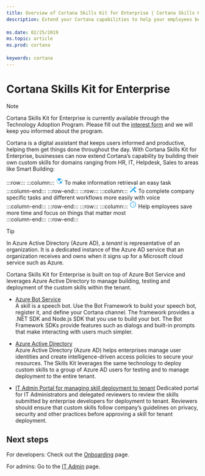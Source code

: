 ```yaml
---
title: Overview of Cortana Skills Kit for Enterprise | Cortana Skills Kit for Enterprise
description: Extend your Cortana capabilities to help your employees be more productive. 

ms.date: 02/25/2019
ms.topic: article
ms.prod: cortana

keywords: cortana
---  
```


# Cortana Skills Kit for Enterprise  

>[!NOTE]
> Cortana Skills Kit for Enterprise is currently available through the Technology Adoption Program. Please fill out the [interest form](http://aka.ms/CortanaForEnterprise) and we will keep you informed about the program.  

Cortana is a digital assistant that keeps users informed and productive, helping them get things done throughout the day. With Cortana Skills Kit for Enterprise, businesses can now extend Cortana’s capability by building their own custom skills for domains ranging from HR, IT, Helpdesk, Sales to areas like Smart Building:  

:::row:::
    :::column:::
        ![globe](../media/images/blue-globe-20x20.png)  To make information retrieval an easy task  
    :::column-end:::
:::row-end:::
:::row:::
    :::column:::
        ![screwdriver and wrench](../media/images/blue-screwdriver_and_wrench-20x20.png)  To complete company specific tasks and different workflows more easily with voice  
    :::column-end:::
:::row-end:::
:::row:::
    :::column:::
        ![clock](../media/images/blue-clock-20x20.png)  Help employees save more time and focus on things that matter most  
    :::column-end:::
:::row-end:::

>[!TIP]
>In Azure Active Directory (Azure AD), a *tenant* is representative of an organization. It is a dedicated instance of the Azure AD service that an organization receives and owns when it signs up for a Microsoft cloud service such as Azure.

Cortana Skills Kit for Enterprise is built on top of Azure Bot Service and leverages Azure Active Directory to manage building, testing and deployment of the custom skills within the tenant.  
* [Azure Bot Service](https://azure.microsoft.com/services/bot-service)  
    A skill is a speech bot. Use the Bot Framework to build your speech bot, register it, and define your Cortana channel. The framework provides a .NET SDK and Node.js SDK that you use to build your bot. The Bot Framework SDKs provide features such as dialogs and built-in prompts that make interacting with users much simpler.  

* [Azure Active Directory](https://azure.microsoft.com/services/active-directory)  
    Azure Active Directory (Azure AD) helps enterprises manage user identities and create intelligence-driven access policies to secure your resources. The Skills Kit leverages the same technology to deploy custom skills to a group of Azure AD users for testing and to manage deployment to the entire tenant.  

* [IT Admin Portal for managing skill deployment to tenant](https://it-admin-portal-prod.azurewebsites.net/)
    Dedicated portal for IT Administrators and delegated reviewers to review the skills submitted by enterprise developers for deployment to tenant. Reviewers should ensure that custom skills follow company’s guidelines on privacy, security and other practices before approving a skill for tenant deployment.

## Next steps

For developers: Check out the [Onboarding](./onboarding.md) page.

For admins: Go to the [IT Admin](./admin-overview.md) page.